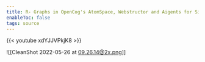 ```yaml
---
title: R- Graphs in OpenCog's AtomSpace, Webstructor and Aigents for SingularityNET
enableToc: false
tags: source
---
```

{{< youtube xdYJJVPkjK8 >}}

![[CleanShot 2022-05-26 at 09.26.14@2x.png]]